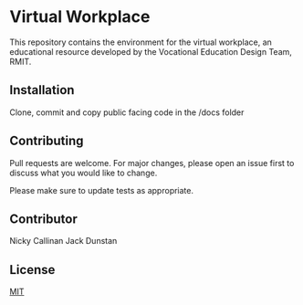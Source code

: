 # Virtual Workplace

This repository contains the environment for the virtual workplace, an educational resource developed by the Vocational Education Design Team, RMIT.

## Installation

Clone, commit and copy public facing code in the /docs folder

## Contributing
Pull requests are welcome. For major changes, please open an issue first to discuss what you would like to change.

Please make sure to update tests as appropriate.

## Contributor
Nicky Callinan
Jack Dunstan

## License
[MIT](https://choosealicense.com/licenses/mit/)
